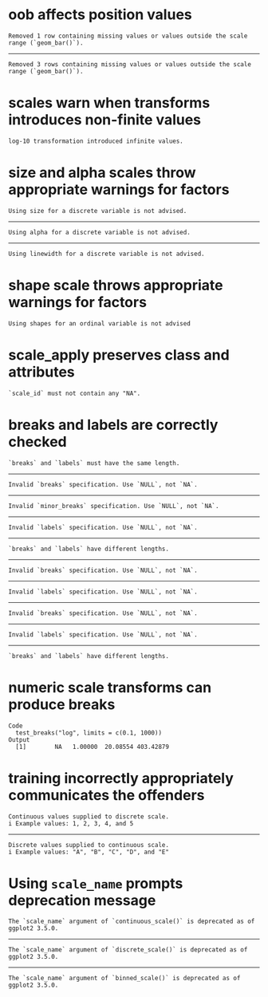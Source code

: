 # oob affects position values

    Removed 1 row containing missing values or values outside the scale range (`geom_bar()`).

---

    Removed 3 rows containing missing values or values outside the scale range (`geom_bar()`).

# scales warn when transforms introduces non-finite values

    log-10 transformation introduced infinite values.

# size and alpha scales throw appropriate warnings for factors

    Using size for a discrete variable is not advised.

---

    Using alpha for a discrete variable is not advised.

---

    Using linewidth for a discrete variable is not advised.

# shape scale throws appropriate warnings for factors

    Using shapes for an ordinal variable is not advised

# scale_apply preserves class and attributes

    `scale_id` must not contain any "NA".

# breaks and labels are correctly checked

    `breaks` and `labels` must have the same length.

---

    Invalid `breaks` specification. Use `NULL`, not `NA`.

---

    Invalid `minor_breaks` specification. Use `NULL`, not `NA`.

---

    Invalid `labels` specification. Use `NULL`, not `NA`.

---

    `breaks` and `labels` have different lengths.

---

    Invalid `breaks` specification. Use `NULL`, not `NA`.

---

    Invalid `labels` specification. Use `NULL`, not `NA`.

---

    Invalid `breaks` specification. Use `NULL`, not `NA`.

---

    Invalid `labels` specification. Use `NULL`, not `NA`.

---

    `breaks` and `labels` have different lengths.

# numeric scale transforms can produce breaks

    Code
      test_breaks("log", limits = c(0.1, 1000))
    Output
      [1]        NA   1.00000  20.08554 403.42879

# training incorrectly appropriately communicates the offenders

    Continuous values supplied to discrete scale.
    i Example values: 1, 2, 3, 4, and 5

---

    Discrete values supplied to continuous scale.
    i Example values: "A", "B", "C", "D", and "E"

# Using `scale_name` prompts deprecation message

    The `scale_name` argument of `continuous_scale()` is deprecated as of ggplot2 3.5.0.

---

    The `scale_name` argument of `discrete_scale()` is deprecated as of ggplot2 3.5.0.

---

    The `scale_name` argument of `binned_scale()` is deprecated as of ggplot2 3.5.0.

